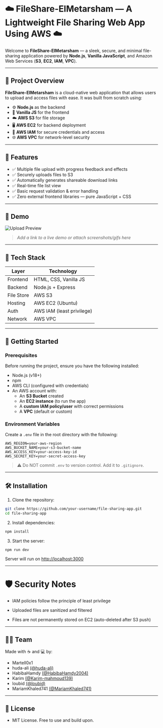 # ☁️ FileShare-ElMetarsham — A Lightweight File Sharing Web App Using AWS ☁️

Welcome to **FileShare-ElMetarsham** — a sleek, secure, and minimal file-sharing application powered by **Node.js**, **Vanilla JavaScript**, and Amazon Web Services (**S3**, **EC2**, **IAM**, **VPC**).

---

## 🚀 Project Overview

**FileShare-ElMetarsham** is a cloud-native web application that allows users to upload and access files with ease. It was built from scratch using:
- ⚙️ **Node.js** as the backend
- 🎨 **Vanilla JS** for the frontend
- ☁️ **AWS S3** for file storage
- 🖥️ **AWS EC2** for backend deployment
- 🔐 **AWS IAM** for secure credentials and access
- 🌐 **AWS VPC** for network-level security

---

## 📁 Features

- ✅ Multiple file upload with progress feedback and effects
- ✅ Securely uploads files to S3
- ✅ Automatically generates shareable download links
- ✅ Real-time file list view
- ✅ Basic request validation & error handling
- ✅ Zero external frontend libraries — pure JavaScript + CSS

---

## 📸 Demo

![Upload Preview](https://i.imgur.com/Ef7piLn.gif)

> *Add a link to a live demo or attach screenshots/gifs here*

---

## 🧰 Tech Stack

| Layer      | Technology             |
|------------|------------------------|
| Frontend   | HTML, CSS, Vanilla JS  |
| Backend    | Node.js + Express      |
| File Store | AWS S3                 |
| Hosting    | AWS EC2 (Ubuntu)       |
| Auth       | AWS IAM (least privilege) |
| Network    | AWS VPC                |

---

## 🚀 Getting Started

### Prerequisites

Before running the project, ensure you have the following installed:

- Node.js (v18+)
- npm
- AWS CLI (configured with credentials)
- An AWS account with:
  - An **S3 Bucket** created
  - An **EC2 instance** (to run the app)
  - A **custom IAM policy/user** with correct permissions
  - A **VPC** (default or custom)

### Environment Variables

Create a `.env` file in the root directory with the following:

```env
AWS_REGION=your-aws-region
AWS_BUCKET_NAME=your-s3-bucket-name
AWS_ACCESS_KEY=your-access-key-id
AWS_SECRET_KEY=your-secret-access-key
```

> ⚠️ Do NOT commit `.env` to version control. Add it to `.gitignore`.

---

## 🛠 Installation

1. Clone the repository:

```bash
git clone https://github.com/your-username/file-sharing-app.git
cd file-sharing-app
```

2. Install dependencies:

```bash
npm install
```

3. Start the server:

```bash
npm run dev
```

Server will run on [http://localhost:3000](http://localhost:3000)

---
# 🛡️ Security Notes
- IAM policies follow the principle of least privilege

- Uploaded files are sanitized and filtered

- Files are not permanently stored on EC2 (auto-deleted after S3 push)
---
## 👨‍💻 Team
Made with ☕ and 💻 by:

- Martell0x1
- huda-ali [(@huda-ali)](https://github.com/huda-ali)
- HabibaHamdy [(@HabibaHamdy2004)](https://github.com/HabibaHamdy2004)
- Karim [(@Karim-mahmoud139)](https://github.com/Karim-mahmoud139)
- loubid [(@loubid)](https://github.com/loubid)
- MariamKhaled741 [(@MariamKhaled741)](https://github.com/MariamKhaled741)

---
## 📜 License
- MIT License. Free to use and build upon.